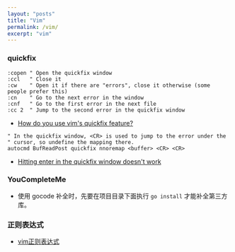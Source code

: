 ```yaml
---
layout: "posts"
title: "Vim"
permalink: /vim/
excerpt: "vim"
---
```


### quickfix

```vim
:copen " Open the quickfix window
:ccl   " Close it
:cw    " Open it if there are "errors", close it otherwise (some people prefer this)
:cn    " Go to the next error in the window
:cnf   " Go to the first error in the next file
:cc 2  " Jump to the second error in the quickfix window
```

- [How do you use vim's quickfix feature?](https://stackoverflow.com/questions/1747091/how-do-you-use-vims-quickfix-feature)

```vim
" In the quickfix window, <CR> is used to jump to the error under the
" cursor, so undefine the mapping there.
autocmd BufReadPost quickfix nnoremap <buffer> <CR> <CR>
```

- [Hitting enter in the quickfix window doesn't work](https://superuser.com/questions/815416/hitting-enter-in-the-quickfix-window-doesnt-work)

### YouCompleteMe

- 使用 gocode 补全时，先要在项目目录下面执行 `go install` 才能补全第三方库。

### 正则表达式

- [vim正则表达式](https://mrlongx.com/index.php/2018/01/18/vim-regexp/)
